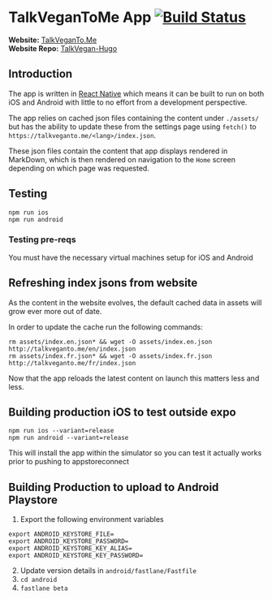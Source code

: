 # TalkVeganToMe App [![Build Status](https://travis-ci.org/talkvegantome/talkvegan-app.svg?branch=master)](https://travis-ci.org/talkvegantome/talkvegan-app)

**Website:** [TalkVeganTo.Me](https://talkveganto.me)  
**Website Repo:** [TalkVegan-Hugo](https://github.com/talkvegantome/talkvegan-hugo)

## Introduction

The app is written in [React Native](https://facebook.github.io/react-native/) which means it can be built to run on both iOS and Android with little to no effort from a development perspective.

The app relies on cached json files containing the content under `./assets/` but has the ability to update these from the settings page using `fetch()` to `https://talkveganto.me/<lang>/index.json`.

These json files contain the content that app displays rendered in MarkDown, which is then rendered on navigation to the `Home` screen depending on which page was requested.

## Testing

```
npm run ios
npm run android
```

### Testing pre-reqs

You must have the necessary virtual machines setup for iOS and Android

## Refreshing index jsons from website

As the content in the website evolves, the default cached data in assets will grow ever more out of date.  

In order to update the cache run the following commands:

```
rm assets/index.en.json* && wget -O assets/index.en.json http://talkveganto.me/en/index.json
rm assets/index.fr.json* && wget -O assets/index.fr.json http://talkveganto.me/fr/index.json
```

Now that the app reloads the latest content on launch this matters less and less.

## Building production iOS to test outside expo

```
npm run ios --variant=release
npm run android --variant=release
```

This will install the app within the simulator so you can test it actually works prior to pushing to appstoreconnect

## Building Production to upload to Android Playstore
1. Export the following environment variables
```
export ANDROID_KEYSTORE_FILE=
export ANDROID_KEYSTORE_PASSWORD=
export ANDROID_KEYSTORE_KEY_ALIAS=
export ANDROID_KEYSTORE_KEY_PASSWORD=
```
2. Update version details in `android/fastlane/Fastfile`
3. `cd android`
4. `fastlane beta`